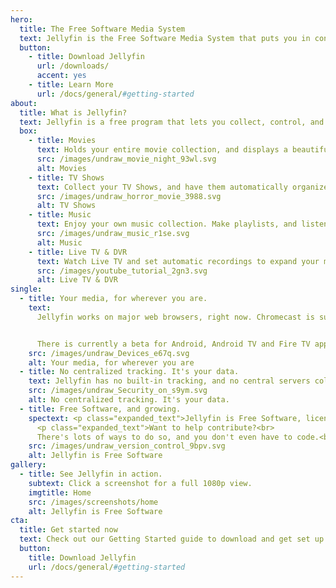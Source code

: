 ```yaml
---
hero:
  title: The Free Software Media System
  text: Jellyfin is the Free Software Media System that puts you in control of managing and streaming your media. There are no strings attached, no premium licenses or features, and no hidden agendas.
  button:
    - title: Download Jellyfin
      url: /downloads/
      accent: yes
    - title: Learn More
      url: /docs/general/#getting-started
about:
  title: What is Jellyfin?
  text: Jellyfin is a free program that lets you collect, control, and stream all your favourite media.
  box:
    - title: Movies
      text: Holds your entire movie collection, and displays a beautiful collection of posters.
      src: /images/undraw_movie_night_93wl.svg
      alt: Movies
    - title: TV Shows
      text: Collect your TV Shows, and have them automatically organized by season.
      src: /images/undraw_horror_movie_3988.svg
      alt: TV Shows
    - title: Music
      text: Enjoy your own music collection. Make playlists, and listen on the go.
      src: /images/undraw_music_r1se.svg
      alt: Music
    - title: Live TV & DVR
      text: Watch Live TV and set automatic recordings to expand your media library.
      src: /images/youtube_tutorial_2gn3.svg
      alt: Live TV & DVR
single:
  - title: Your media, for wherever you are.
    text:
      Jellyfin works on major web browsers, right now. Chromecast is supported when using Google Chrome (desktop) or Android.


      There is currently a beta for Android, Android TV and Fire TV apps. Other apps for other platforms are in development and are on their way.
    src: /images/undraw_Devices_e67q.svg
    alt: Your media, for wherever you are
  - title: No centralized tracking. It's your data.
    text: Jellyfin has no built-in tracking, and no central servers collecting your data. We believe in keeping our software open and transparent for everyone to see it, use it, and build on it.
    src: /images/undraw_Security_on_s9ym.svg
    alt: No centralized tracking. It's your data.
  - title: Free Software, and growing.
    spectext: <p class="expanded_text">Jellyfin is Free Software, licensed with the GPL.</p>
      <p class="expanded_text">Want to help contribute?<br>
      There's lots of ways to do so, and you don't even have to code.<br> See our <a href="/docs/general/contributing/" class="footer__link">Contribution Guide</a>.</p>
    src: /images/undraw_version_control_9bpv.svg
    alt: Jellyfin is Free Software
gallery:
  - title: See Jellyfin in action.
    subtext: Click a screenshot for a full 1080p view.
    imgtitle: Home  
    src: /images/screenshots/home
    alt: Jellyfin is Free Software
cta:
  title: Get started now
  text: Check out our Getting Started guide to download and get set up.
  button:
    title: Download Jellyfin
    url: /docs/general/#getting-started
---
```

